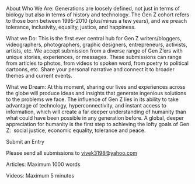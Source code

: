 About
Who We Are:
Generations are loosely defined, not just in terms of biology but also in terms of history and technology. The Gen Z cohort refers to those born between 1995-2010 (plus/minus a few years), and we preach tolerance, inclusivity, equality, justice, and happiness. 

What we Do:
This is the first ever central hub for Gen Z writers/bloggers, videographers, photographers, graphic designers, entrepreneurs, activists, artists, etc. We accept submission from a diverse range of Gen Z’ers with unique stories, experiences, or messages. These submissions can range from articles to photos, from videos to spoken word, from poetry to political cartoons, etc. Share your personal narrative and connect it to broader themes and current events. 

What we Dream:
At this moment, sharing our lives and experiences across the globe will produce ideas and insights that generate ingenious solutions to the problems we face. The influence of Gen Z lies in its ability to take advantage of technology, hyperconnectivity, and instant access to information, which will create a far deeper understanding of humanity than what could have been possible in any generation before. A global, deeper appreciation for humanity is the first step to achieving the lofty goals of Gen Z:  social justice, economic equality, tolerance and peace. 



Submit an Entry

Please send all submissions to vivek3198@yahoo.com

Articles: Maximum 1000 words

Videos: Maximum 5 minutes

